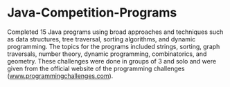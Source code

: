 Java-Competition-Programs
=========================

Completed 15 Java programs using broad approaches and techniques such as data structures, tree traversal, sorting algorithms, and dynamic programming. The topics for the programs included strings, sorting, graph traversals, number theory, dynamic programming, combinatorics, and geometry. These challenges were done in groups of 3 and solo and were given from the official website of the programming challenges (www.programmingchallenges.com).
